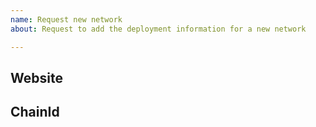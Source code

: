 ```yaml
---
name: Request new network
about: Request to add the deployment information for a new network

---
```


## Website

## ChainId
